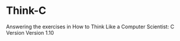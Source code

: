 # Think-C
Answering the exercises in How to Think Like a Computer Scientist: C Version
Version 1.10
